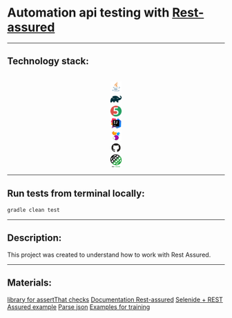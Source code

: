 # Automation api testing with [Rest-assured](https://rest-assured.io/)


___

## Technology stack:

<p  align="center">

<code>
<img width="5%" title="Java" src="forReadme/Java_icon.png">
<img width="5%" title="Gradle" src="forReadme/Gradle_icon.svg">
<img width="5%" title="JUnit5" src="forReadme/JUnit5_icon.png">
<img width="5%" title="IntelliJ IDEA" src="forReadme/Intellij_icon.png">
<img width="5%" title="Selenide" src="forReadme/Selenide_icon.svg">
<img width="5%" title="Github" src="forReadme/Github_icon.png">
<img width="5%" title="Rest Assured" src="forReadme/Rest Assured.png">
</code>
</p>


___

## Run tests from terminal locally:

```bash
gradle clean test 
```
___

## Description:

This project was created to understand how to work with Rest Assured.

___

## Materials:

[library for assertThat checks](https://assertj.github.io/doc/)
[Documentation Rest-assured](https://github.com/rest-assured/rest-assured/wiki/usage)
[Selenide + REST Assured example](https://github.com/autotests-cloud/allure-qaguru)
[Parse json](https://jsonlint.com/)
[Examples for training](https://reqres.in/)
